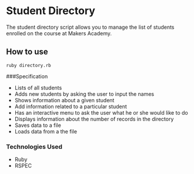 Student Directory
=================

The student directory script allows you to manage the list of students enrolled on the course at Makers Academy.

How to use
----------

```shell
ruby directory.rb
```
###Specification

+ Lists of all students
+ Adds new students by asking the user to input the names
+ Shows information about a given student
+ Add information related to a particular student
+ Has an interactive menu to ask the user what he or she would like to do
+ Displays information about the number of records in the directory
+ Saves data to a file
+ Loads data from a the file

### Technologies Used

+ Ruby
+ RSPEC
